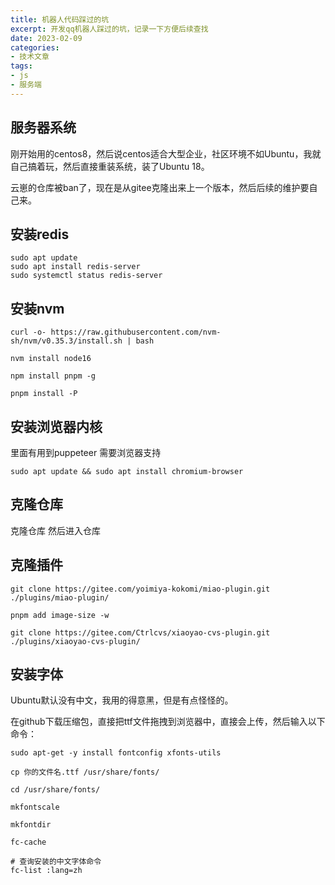 ```yaml
---
title: 机器人代码踩过的坑
excerpt: 开发qq机器人踩过的坑，记录一下方便后续查找
date: 2023-02-09
categories:
- 技术文章
tags:
- js
- 服务端
---
```



## 服务器系统
刚开始用的centos8，然后说centos适合大型企业，社区环境不如Ubuntu，我就自己搞着玩，然后直接重装系统，装了Ubuntu 18。

云崽的仓库被ban了，现在是从gitee克隆出来上一个版本，然后后续的维护要自己来。


## 安装redis
```shell
sudo apt update
sudo apt install redis-server
sudo systemctl status redis-server
```

## 安装nvm
```shell
curl -o- https://raw.githubusercontent.com/nvm-sh/nvm/v0.35.3/install.sh | bash

nvm install node16

npm install pnpm -g

pnpm install -P
```

## 安装浏览器内核
里面有用到puppeteer 需要浏览器支持
```shell
sudo apt update && sudo apt install chromium-browser
```

## 克隆仓库
克隆仓库 然后进入仓库

## 克隆插件
```shell
git clone https://gitee.com/yoimiya-kokomi/miao-plugin.git ./plugins/miao-plugin/

pnpm add image-size -w

git clone https://gitee.com/Ctrlcvs/xiaoyao-cvs-plugin.git ./plugins/xiaoyao-cvs-plugin/
```

## 安装字体
Ubuntu默认没有中文，我用的得意黑，但是有点怪怪的。

在github下载压缩包，直接把ttf文件拖拽到浏览器中，直接会上传，然后输入以下命令：
```shell
sudo apt-get -y install fontconfig xfonts-utils

cp 你的文件名.ttf /usr/share/fonts/

cd /usr/share/fonts/

mkfontscale

mkfontdir

fc-cache

# 查询安装的中文字体命令
fc-list :lang=zh
```









